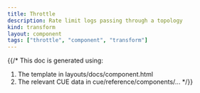 ```yaml
---
title: Throttle
description: Rate limit logs passing through a topology
kind: transform
layout: component
tags: ["throttle", "component", "transform"]
---
```


{{/*
This doc is generated using:

1. The template in layouts/docs/component.html
2. The relevant CUE data in cue/reference/components/...
*/}}
